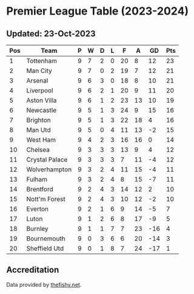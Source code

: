 # Premier League Table (2023-2024)
## Updated: 23-Oct-2023

| Pos | Team | P | W | D | L | F | A | GD | Pts |
| --- | --- | --- | --- | --- | --- | --- | --- | --- | --- |
| 1 | Tottenham | 9 | 7 | 2 | 0 | 20 | 8 | 12 | 23 |
| 2 | Man City | 9 | 7 | 0 | 2 | 19 | 7 | 12 | 21 |
| 3 | Arsenal | 9 | 6 | 3 | 0 | 18 | 8 | 10 | 21 |
| 4 | Liverpool | 9 | 6 | 2 | 1 | 20 | 9 | 11 | 20 |
| 5 | Aston Villa | 9 | 6 | 1 | 2 | 23 | 13 | 10 | 19 |
| 6 | Newcastle | 9 | 5 | 1 | 3 | 24 | 9 | 15 | 16 |
| 7 | Brighton | 9 | 5 | 1 | 3 | 22 | 18 | 4 | 16 |
| 8 | Man Utd | 9 | 5 | 0 | 4 | 11 | 13 | -2 | 15 |
| 9 | West Ham | 9 | 4 | 2 | 3 | 16 | 16 | 0 | 14 |
| 10 | Chelsea | 9 | 3 | 3 | 3 | 13 | 9 | 4 | 12 |
| 11 | Crystal Palace | 9 | 3 | 3 | 3 | 7 | 11 | -4 | 12 |
| 12 | Wolverhampton | 9 | 3 | 2 | 4 | 11 | 15 | -4 | 11 |
| 13 | Fulham | 9 | 3 | 2 | 4 | 8 | 15 | -7 | 11 |
| 14 | Brentford | 9 | 2 | 4 | 3 | 14 | 12 | 2 | 10 |
| 15 | Nott'm Forest | 9 | 2 | 4 | 3 | 10 | 12 | -2 | 10 |
| 16 | Everton | 9 | 2 | 1 | 6 | 9 | 14 | -5 | 7 |
| 17 | Luton | 9 | 1 | 2 | 6 | 8 | 17 | -9 | 5 |
| 18 | Burnley | 9 | 1 | 1 | 7 | 7 | 23 | -16 | 4 |
| 19 | Bournemouth | 9 | 0 | 3 | 6 | 6 | 20 | -14 | 3 |
| 20 | Sheffield Utd | 9 | 0 | 1 | 8 | 7 | 24 | -17 | 1 |

## Accreditation 

Data provided by [thefishy.net](https://www.thefishy.net/).